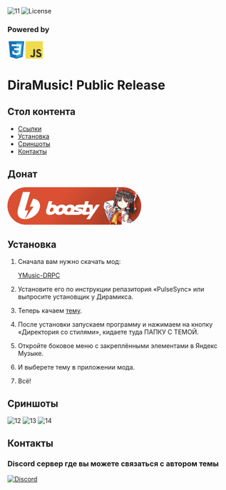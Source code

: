 ![11](https://github.com/user-attachments/assets/3c26afbf-826d-4af3-a3b6-f921310c94da)
![License](https://img.shields.io/github/license/Diramix/Spotify-Music.svg?style=for-the-badge)

### Powered by
<a href="https://developer.mozilla.org/en-US/docs/Web/CSS"><img src="https://raw.githubusercontent.com/devicons/devicon/master/icons/css3/css3-original.svg" height="40px" width="40px" /></a><a href="https://developer.mozilla.org/en-US/docs/Web/JavaScript"><img src="https://raw.githubusercontent.com/devicons/devicon/master/icons/javascript/javascript-original.svg" height="40px" width="40px" /></a>
    
# DiraMusic! Public Release

## Стол контента
- [Ссылки](#Ссылки)
- [Установка](#Установка)
- [Сриншоты](#Сриншоты)
- [Контакты](#Контакты)

## Донат
<p>
    <a href="https://boosty.to/diramix">
      <img width="300" alt="ᓚᘏᗢ котик ждёт твоей монетки" src="https://github.com/Diramix/DiraMusic/blob/main/doc%2Fboosty_button.png">
    </a>
</p>

## Установка
1. Сначала вам нужно скачать мод:
   
    [YMusic-DRPC](https://github.com/PulseSync-Official/YMusic-DRPC)
2. Установите его по инструкции репазитория «PulseSync» или выпросите установщик у Дирамикса.
3. Теперь качаем [тему](https://github.com/Diramix/DiraMusic/archive/refs/heads/main.zip).
4. После установки запускаем программу и нажимаем на кнопку «Директория со стилями», кидаете туда ПАПКУ С ТЕМОЙ.
5. Откройте боковое меню с закреплёнными элементами в Яндекс Музыке.
6. И выберете тему в приложении мода.
7. Всё!

## Сриншоты
![12](https://github.com/user-attachments/assets/0e8228ca-5e85-427e-a3f9-2d40e78bdb83)
![13](https://github.com/user-attachments/assets/49602b72-e00a-4533-bcfb-6bdf601047a5)
![14](https://github.com/user-attachments/assets/6d3eedb7-fe1e-4adc-8402-cb98e61aa0a3)

## Контакты
### Discord сервер где вы можете связаться с автором темы
[![Discord](https://img.shields.io/badge/Discord-%237289DA.svg?logo=discord&logoColor=white)](https://discord.gg/ky6bcdy7KA)
